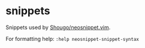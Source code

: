 # snippets
Snippets used by [Shougo/neosnippet.vim](https://github.com/Shougo/neosnippet.vim).

For formatting help: `:help neosnippet-snippet-syntax`
